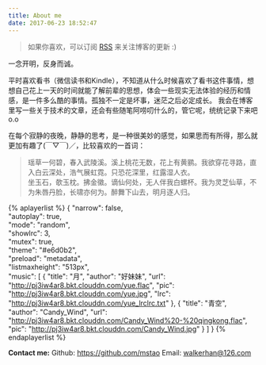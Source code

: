 ```yaml
---
title: About me
date: 2017-06-23 18:52:47
---
```


> 如果你喜欢，可以订阅 [RSS](http://mingshan.fun/atom.xml) 来关注博客的更新 :)

一念开明，反身而诚。

平时喜欢看书（微信读书和Kindle），不知道从什么时候喜欢了看书这件事情，想想自己花上一天的时间就能了解前辈的思想，体会一些现实无法体验的经历和情感，是一件多么酷的事情。孤独不一定是坏事，迷茫之后必定成长。
我会在博客里写一些关于技术的文章，还会有些随笔阿唠叨什么的，管它呢，统统记录下来吧o.o

在每个寂静的夜晚，静静的思考，是一种很美妙的感觉，如果思而有所得，那么就更加有趣了(￣▽￣)／，比较喜欢的一首词：

> 瑶草一何碧，春入武陵溪。溪上桃花无数，花上有黄鹂。我欲穿花寻路，直入白云深处，浩气展虹霓。只恐花深里，红露湿人衣。<br>
坐玉石，欹玉枕。拂金徽。谪仙何处，无人伴我白螺杯。我为灵芝仙草，不为朱唇丹脸，长啸亦何为。醉舞下山去，明月逐人归。

{% aplayerlist %}
{
    "narrow": false,           
    "autoplay": true,          
    "mode": "random",          
    "showlrc": 3,              
    "mutex": true,             
    "theme": "#e6d0b2",	       
    "preload": "metadata",     
    "listmaxheight": "513px",  
    "music": [
        {
            "title": "月",
            "author": "好妹妹",
            "url": "http://pj3iw4ar8.bkt.clouddn.com/yue.flac",
            "pic": "http://pj3iw4ar8.bkt.clouddn.com/yue.jpg",
            "lrc": "http://pj3iw4ar8.bkt.clouddn.com/yue_lrclrc.txt"
        },
        {
            "title": "青空",
            "author": "Candy_Wind",
            "url": "http://pj3iw4ar8.bkt.clouddn.com/Candy_Wind%20-%20qingkong.flac",
            "pic": "http://pj3iw4ar8.bkt.clouddn.com/Candy_Wind.jpg"
        }
    ]
}
{% endaplayerlist %}

**Contact me:**
Github: https://github.com/mstao
Email: walkerhan@126.com
